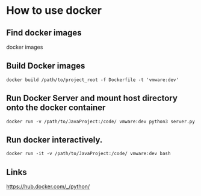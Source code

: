 # How to use docker

## Find docker images
docker images

## Build Docker images
```
docker build /path/to/project_root -f Dockerfile -t 'vmware:dev'
```

## Run Docker Server and mount host directory onto the docker container
```
docker run -v /path/to/JavaProject:/code/ vmware:dev python3 server.py
```

## Run docker interactively.
```
docker run -it -v /path/to/JavaProject:/code/ vmware:dev bash
```

## Links
https://hub.docker.com/_/python/

